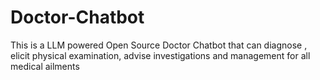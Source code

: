 # Doctor-Chatbot
This is a LLM powered Open Source Doctor Chatbot that can diagnose , elicit physical examination, advise investigations and management for all medical ailments
